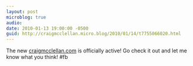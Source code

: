 ```yaml
---
layout: post
microblog: true
audio: 
date: 2010-01-13 19:00:00 -0500
guid: http://craigmcclellan.micro.blog/2010/01/14/t7755066020.html
---
```

The new [craigmcclellan.com](http://craigmcclellan.com) is officially active!  Go check it out and let me know what you think! #fb
